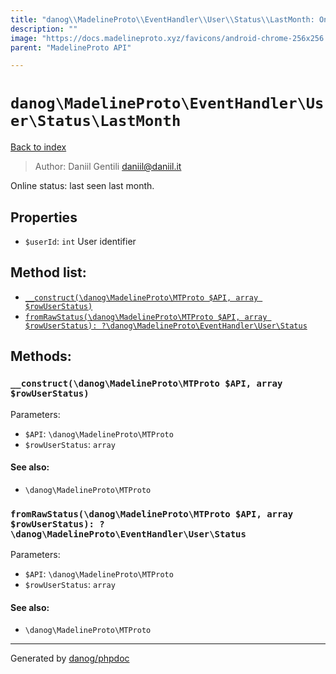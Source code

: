 ```yaml
---
title: "danog\\MadelineProto\\EventHandler\\User\\Status\\LastMonth: Online status: last seen last month."
description: ""
image: "https://docs.madelineproto.xyz/favicons/android-chrome-256x256.png"
parent: "MadelineProto API"

---
```

# `danog\MadelineProto\EventHandler\User\Status\LastMonth`
[Back to index](../../../../../index.html)

> Author: Daniil Gentili <daniil@daniil.it>  
  

Online status: last seen last month.  



## Properties
* `$userId`: `int` User identifier

## Method list:
* [`__construct(\danog\MadelineProto\MTProto $API, array $rowUserStatus)`](#__construct)
* [`fromRawStatus(\danog\MadelineProto\MTProto $API, array $rowUserStatus): ?\danog\MadelineProto\EventHandler\User\Status`](#fromrawstatus)

## Methods:
### `__construct(\danog\MadelineProto\MTProto $API, array $rowUserStatus)`




Parameters:

* `$API`: `\danog\MadelineProto\MTProto`   
* `$rowUserStatus`: `array`   


#### See also: 
* `\danog\MadelineProto\MTProto`




### `fromRawStatus(\danog\MadelineProto\MTProto $API, array $rowUserStatus): ?\danog\MadelineProto\EventHandler\User\Status`




Parameters:

* `$API`: `\danog\MadelineProto\MTProto`   
* `$rowUserStatus`: `array`   


#### See also: 
* `\danog\MadelineProto\MTProto`




---
Generated by [danog/phpdoc](https://phpdoc.daniil.it)
